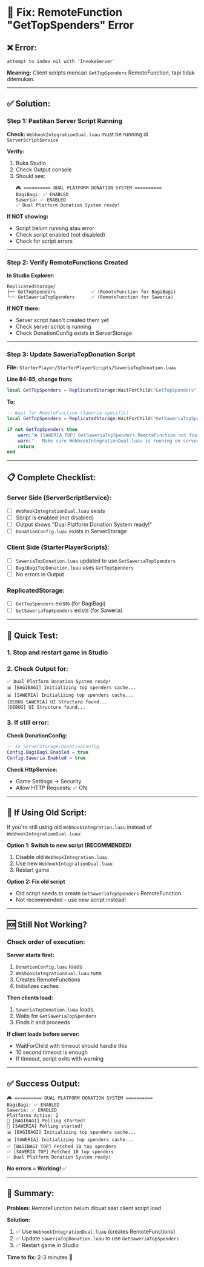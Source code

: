 # 🔧 Fix: RemoteFunction "GetTopSpenders" Error

## ❌ Error:

```
attempt to index nil with 'InvokeServer'
```

**Meaning:** Client scripts mencari `GetTopSpenders` RemoteFunction, tapi tidak ditemukan.

---

## ✅ Solution:

### Step 1: Pastikan Server Script Running

**Check:** `WebhookIntegrationDual.luau` must be running di `ServerScriptService`

**Verify:**
1. Buka Studio
2. Check Output console
3. Should see:
   ```
   🎮 ========== DUAL PLATFORM DONATION SYSTEM ==========
   BagiBagi: ✅ ENABLED
   Saweria: ✅ ENABLED
   ✅ Dual Platform Donation System ready!
   ```

**If NOT showing:**
- Script belum running atau error
- Check script enabled (not disabled)
- Check for script errors

---

### Step 2: Verify RemoteFunctions Created

**In Studio Explorer:**
```
ReplicatedStorage/
├── GetTopSpenders             ✅ (RemoteFunction for BagiBagi)
└── GetSaweriaTopSpenders      ✅ (RemoteFunction for Saweria)
```

**If NOT there:**
- Server script hasn't created them yet
- Check server script is running
- Check DonationConfig exists in ServerStorage

---

### Step 3: Update SaweriaTopDonation Script

**File:** `StarterPlayer/StarterPlayerScripts/SaweriaTopDonation.luau`

**Line 84-85, change from:**
```lua
local GetTopSpenders = ReplicatedStorage:WaitForChild("GetTopSpenders", 10)
```

**To:**
```lua
-- Wait for RemoteFunction (Saweria specific)
local GetTopSpenders = ReplicatedStorage:WaitForChild("GetSaweriaTopSpenders", 10)

if not GetTopSpenders then
    warn("❌ [SAWERIA TOP] GetSaweriaTopSpenders RemoteFunction not found!")
    warn("   Make sure WebhookIntegrationDual.luau is running on server!")
    return
end
```

---

## 📋 Complete Checklist:

### Server Side (ServerScriptService):
- [ ] `WebhookIntegrationDual.luau` exists
- [ ] Script is enabled (not disabled)
- [ ] Output shows "Dual Platform Donation System ready!"
- [ ] `DonationConfig.luau` exists in ServerStorage

### Client Side (StarterPlayerScripts):
- [ ] `SaweriaTopDonation.luau` updated to use `GetSaweriaTopSpenders`
- [ ] `BagiBagiTopDonation.luau` uses `GetTopSpenders`
- [ ] No errors in Output

### ReplicatedStorage:
- [ ] `GetTopSpenders` exists (for BagiBagi)
- [ ] `GetSaweriaTopSpenders` exists (for Saweria)

---

## 🎯 Quick Test:

### 1. Stop and restart game in Studio

### 2. Check Output for:
```
✅ Dual Platform Donation System ready!
📊 [BAGIBAGI] Initializing top spenders cache...
📊 [SAWERIA] Initializing top spenders cache...
[DEBUG SAWERIA] UI Structure found...
[DEBUG] UI Structure found...
```

### 3. If still error:

**Check DonationConfig:**
```lua
-- In ServerStorage/DonationConfig
Config.BagiBagi.Enabled = true
Config.Saweria.Enabled = true
```

**Check HttpService:**
- Game Settings → Security
- Allow HTTP Requests: ✅ ON

---

## 🔄 If Using Old Script:

If you're still using old `WebhookIntegration.luau` instead of `WebhookIntegrationDual.luau`:

**Option 1: Switch to new script (RECOMMENDED)**
1. Disable old `WebhookIntegration.luau`
2. Use new `WebhookIntegrationDual.luau`
3. Restart game

**Option 2: Fix old script**
- Old script needs to create `GetSaweriaTopSpenders` RemoteFunction
- Not recommended - use new script instead!

---

## 🆘 Still Not Working?

### Check order of execution:

**Server starts first:**
1. `DonationConfig.luau` loads
2. `WebhookIntegrationDual.luau` runs
3. Creates RemoteFunctions
4. Initializes caches

**Then clients load:**
1. `SaweriaTopDonation.luau` loads
2. Waits for `GetSaweriaTopSpenders`
3. Finds it and proceeds

**If client loads before server:**
- WaitForChild with timeout should handle this
- 10 second timeout is enough
- If timeout, script exits with warning

---

## ✅ Success Output:

```
🎮 ========== DUAL PLATFORM DONATION SYSTEM ==========
BagiBagi: ✅ ENABLED
Saweria: ✅ ENABLED
Platforms Active: 2
🚀 [BAGIBAGI] Polling started!
🚀 [SAWERIA] Polling started!
📊 [BAGIBAGI] Initializing top spenders cache...
📊 [SAWERIA] Initializing top spenders cache...
✅ [BAGIBAGI TOP] Fetched 10 top spenders
✅ [SAWERIA TOP] Fetched 10 top spenders
✅ Dual Platform Donation System ready!
```

**No errors = Working!** ✅

---

## 📝 Summary:

**Problem:** RemoteFunction belum dibuat saat client script load

**Solution:**
1. ✅ Use `WebhookIntegrationDual.luau` (creates RemoteFunctions)
2. ✅ Update `SaweriaTopDonation.luau` to use `GetSaweriaTopSpenders`
3. ✅ Restart game in Studio

**Time to fix:** 2-3 minutes 🚀
